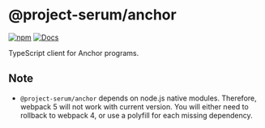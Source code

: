# @project-serum/anchor

[![npm](https://img.shields.io/npm/v/@project-serum/anchor.svg?color=blue)](https://www.npmjs.com/package/@project-serum/anchor)
[![Docs](https://img.shields.io/badge/docs-typedoc-blue)](https://project-serum.github.io/anchor/ts/index.html)

TypeScript client for Anchor programs.

## Note

* `@project-serum/anchor` depends on node.js native modules. Therefore, webpack 5 will not work with current version. You will either need to rollback to webpack 4, or use a polyfill for each missing dependency.